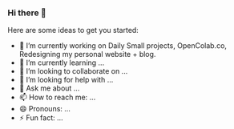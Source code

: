 ### Hi there 👋


Here are some ideas to get you started:
<ul>
<li> 🔭 I’m currently working on Daily Small projects, OpenColab.co, Redesigning my personal website + blog.
<li> 🌱 I’m currently learning ...
<li> 👯 I’m looking to collaborate on ...
<li> 🤔 I’m looking for help with ...
<li> 💬 Ask me about ...
<li> 📫 How to reach me: ...
<li> 😄 Pronouns: ...
<li> ⚡ Fun fact: ...

